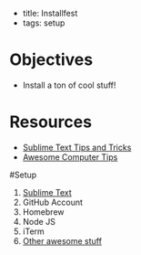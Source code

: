 - title: Installfest
- tags: setup

# Objectives
* Install a ton of cool stuff!

# Resources
- [Sublime Text Tips and Tricks](sublime-text-tips-and-tricks.md)
- [Awesome Computer Tips](awesome-computer-tips.md)

#Setup
1. [Sublime Text](sublime-text-tips-and-tricks.md)
2. GitHub Account
3. Homebrew
4. Node JS
5. iTerm
6. [Other awesome stuff](awesome-computer-tips.md)
